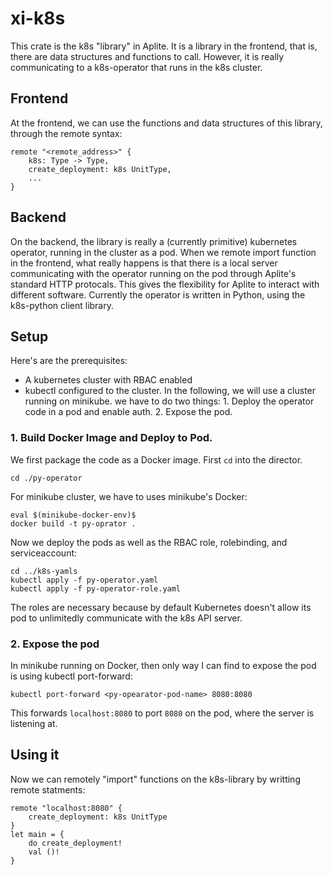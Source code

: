 # xi-k8s

This crate is the k8s "library" in Aplite. It is a library in the frontend, that is, there are data structures and 
functions to call. However, it is really communicating to a k8s-operator that runs in the k8s cluster.

## Frontend
At the frontend, we can use the functions and data structures of this library, through the remote syntax:

```
remote "<remote_address>" {
    k8s: Type -> Type,
    create_deployment: k8s UnitType,
    ...
}
```

## Backend
On the backend, the library is really a (currently primitive) kubernetes operator, running in the cluster as a pod. When we remote import function in the frontend, what really happens is that there is a local server communicating with the operator running on the pod through Aplite's standard HTTP protocals. This gives the flexibility for Aplite to interact with different software. Currently the operator is written in Python, using the k8s-python client library.

## Setup
Here's are the prerequisites:
- A kubernetes cluster with RBAC enabled 
- kubectl configured to the cluster.
In the following, we will use a cluster running on minikube.
we have to do two things: 1. Deploy the operator code in a pod and enable auth. 2. Expose the pod.

### 1. Build Docker Image and Deploy to Pod.
We first package the code as a Docker image. First `cd` into the director.
```
cd ./py-operator
```
For minikube cluster, we have to uses minikube's Docker:
```
eval $(minikube-docker-env)$
docker build -t py-oprator . 
```
Now we deploy the pods as well as the RBAC role, rolebinding, and serviceaccount:
``` 
cd ../k8s-yamls
kubectl apply -f py-operator.yaml
kubectl apply -f py-operator-role.yaml
```
The roles  are necessary because by default Kubernetes doesn't allow its pod to unlimitedly communicate with the k8s API server. 

### 2. Expose the pod
In minikube running on Docker, then only way I can find to expose the pod is using kubectl port-forward:
```
kubectl port-forward <py-opearator-pod-name> 8080:8080
```
This forwards `localhost:8080` to port `8080` on the pod, where the server is listening at.

## Using it
Now we can remotely "import" functions on the k8s-library by writting remote statments:
``` 
remote "localhost:8080" {
    create_deployment: k8s UnitType
}
let main = {
    do create_deployment!
    val ()!
}
```

